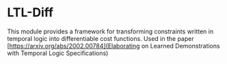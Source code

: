 # LTL-Diff

This module provides a framework for transforming constraints written in temporal logic into differentiable cost functions. Used in the paper [https://arxiv.org/abs/2002.00784](Elaborating on Learned Demonstrations with Temporal Logic Specifications)